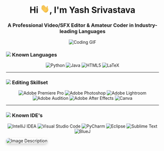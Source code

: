 <h1 align="center">Hi <img src="https://github.com/kotisyamala/kotisyamala/blob/master/images/hi.gif" width="30px"/>, I'm Yash Srivastava</h1>
<h3 align="center">A Professional Video/SFX Editor & Amateur Coder in Industry-leading Languages</h3>

<p align="center">
  <img width="200" src="https://media1.giphy.com/media/v1.Y2lkPTc5MGI3NjExNjFhNXYyb2Zrcmh6ZGQzOG84MGhuM2gzN3ZkdnNzbGl0Z3ZpanE4OSZlcD12MV9pbnRlcm5hbF9naWZfYnlfaWQmY3Q9cw/UCQ5LookOT2ufbsGiT/giphy.webp" alt="Coding GIF"/>
</p>

<h3 align="left"><img src="https://user-images.githubusercontent.com/74038190/216122028-c05b52fb-983e-4ee8-8811-6f30cd9ea5d5.png" width="30px"/> Known Languages</h3>
<p align="center">
  <img src="https://img.shields.io/badge/python-3670A0?logo=python&logoColor=ffdd54" alt="Python"/>
  <img src="https://img.shields.io/badge/java-%23ED8B00.svg?logo=java&logoColor=white" alt="Java"/>
  <img src="https://img.shields.io/badge/HTML5-E34F26?style=flat&logo=html5&logoColor=white" alt="HTML5"/>
  <img src="https://img.shields.io/badge/latex-%23008080.svg?logo=latex&logoColor=white" alt="LaTeX"/>
</p>

---

<h3 align="left"><img src="https://user-images.githubusercontent.com/74038190/216122041-518ac897-8d92-4c6b-9b3f-ca01dcaf38ee.png" width="30px"/> Editing Skillset</h3>

<p align="center">
  <img src="https://github.com/user-attachments/assets/756f08f9-b4b8-47d3-ac12-3e187a162c57" alt="Adobe Premiere Pro" width="42"/>
  <img src="https://github.com/user-attachments/assets/45e3b0b8-3165-4cdf-9cac-91109addeb13" alt="Adobe Photoshop" width="42"/>
  <img src="https://github.com/user-attachments/assets/6712a60b-570e-4661-9046-ba2cb10e63b5" alt="Adobe Lightroom" width="42"/>
  <img src="https://github.com/user-attachments/assets/9a3d32bb-04fc-4710-be25-65f5457d1bae" alt="Adobe Audition" width="42"/>
  <img src="https://github.com/user-attachments/assets/31556783-721c-4806-a721-08f719259047" alt="Adobe After Effects" width="42"/>
  <img src="https://github.com/user-attachments/assets/66535a61-8271-4325-ba6b-4817361a6af8" alt="Canva" width="40"/>
</p>

---

<h3 align="left"><img src="https://user-images.githubusercontent.com/74038190/212284087-bbe7e430-757e-4901-90bf-4cd2ce3e1852.gif" width="30px"/> Known IDE's</h3>

<p align="center">
  <img src="https://github.com/user-attachments/assets/204ef0ec-fc08-46a4-a0eb-b493854ecab2" alt="IntelliJ IDEA" width="42"/>
  <img src="https://github.com/user-attachments/assets/d793b036-c9b0-4c31-996f-e5411c2c64a1" alt="Visual Studio Code" width="42"/>
  <img src="https://github.com/user-attachments/assets/bf612798-73c2-40ca-8b7c-030b84840f3d" alt="PyCharm" width="42"/>
  <img src="https://github.com/user-attachments/assets/d39df8a6-84fa-4314-8086-12baae56b904" alt="Eclipse" width="42"/>
  <img src="https://github.com/user-attachments/assets/4a44968f-8a21-4d57-a49e-41aa8ff82d20" alt="Sublime Text" width="42"/>
  <img src="https://github.com/user-attachments/assets/5ac1e49f-c5c6-423d-9419-22d22ad27877" alt="BlueJ" width="40"/>
</p>

<p align="left">
  <img src="https://github.com/user-attachments/assets/d3d75697-7d92-41d8-8b3f-4622f66bd142/7d9ac7c8-dc24-4309-9073-69e441b2f4cd" alt="Image Description" width="300" style="border-radius: 10px; box-shadow: 0px 4px 8px rgba(0, 0, 0, 0.2);" />
</p>
